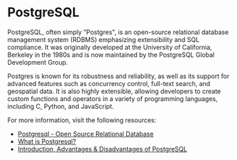 # PostgreSQL

PostgreSQL, often simply "Postgres", is an open-source relational database management system (RDBMS) emphasizing extensibility and SQL compliance. It was originally developed at the University of California, Berkeley in the 1980s and is now maintained by the PostgreSQL Global Development Group.

Postgres is known for its robustness and reliability, as well as its support for advanced features such as concurrency control, full-text search, and geospatial data. It is also highly extensible, allowing developers to create custom functions and operators in a variety of programming languages, including C, Python, and JavaScript.

For more information, visit the following resources:

- [Postgresql - Open Source Relational Database](https://www.postgresql.org/)
- [What is Postgresql?](https://postgresqltutorial.com/postgresql-getting-started/what-is-postgresql/)
- [Introduction, Advantages & Disadvantages of PostgreSQL](https://guru99.com/introduction-postgresql.htmlPostgresql)
